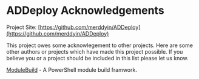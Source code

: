 # ADDeploy Acknowledgements

Project Site: [https://github.com/merddyin/ADDeploy](https://github.com/merddyin/ADDeploy)

This project owes some acknowlegement to other projects. Here are some other authors or projects which have made this project possible. If you believe you or a project should be included in this list please let us know.

[ModuleBuild](https://github.com/zloeber/ModuleBuild) - A PowerShell module build framwork.

